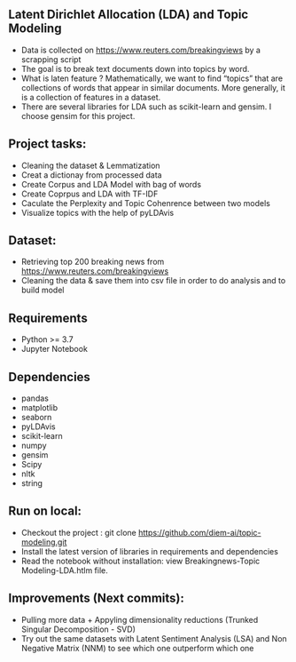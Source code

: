 ## Latent Dirichlet Allocation (LDA) and Topic Modeling
- Data is collected on https://www.reuters.com/breakingviews by a scrapping script
- The goal is to break text documents down into topics by word. 
- What is laten feature ? Mathematically, we want to find “topics” that are collections of words that appear in similar documents. More generally, it is a collection of features in a dataset.
- There are several libraries for LDA such as scikit-learn and gensim. I choose gensim for this project.

## Project tasks:
- Cleaning the dataset & Lemmatization
- Creat a dictionay from processed data
- Create Corpus and LDA Model with bag of words
- Create Coprpus and LDA with TF-IDF
- Caculate the Perplexity and Topic Cohenrence between two models
- Visualize topics with the help of pyLDAvis
## Dataset:
- Retrieving top 200 breaking news from https://www.reuters.com/breakingviews
- Cleaning the data & save them into csv file in order to do analysis and to build model

## Requirements
- Python >= 3.7
- Jupyter Notebook

## Dependencies
- pandas
- matplotlib
- seaborn
- pyLDAvis
- scikit-learn
- numpy
- gensim
- Scipy
- nltk
- string

## Run on local:
- Checkout the project : git clone https://github.com/diem-ai/topic-modeling.git
- Install the latest version of libraries in requirements and dependencies
- Read the notebook without installation: view Breakingnews-Topic Modeling-LDA.htlm file.

## Improvements (Next commits):
- Pulling more data + Appyling dimensionality reductions (Trunked Singular Decomposition - SVD)
- Try out the same datasets with Latent Sentiment Analysis (LSA) and Non Negative Matrix (NNM) to see which one outperform which one
